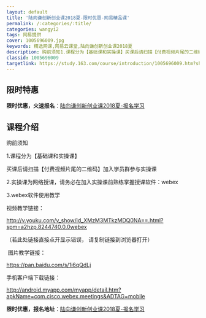 ```yaml
---
layout: default
title: '陆向谦创新创业课2018夏-限时优惠-网易精品课'
permalink: /:categories/:title/
categories: wangyi2
tags: 网易提供
cover: 1005696009.jpg
keywords: 精选网课,网易云课堂,陆向谦创新创业课2018夏
description: 购前须知1.课程分为【基础课和实操课】买课后请扫描【付费视频片尾的二维码】加入学员群参与实操课2.实操课为网络授课，请务
classid: 1005696009
targetlink: https://study.163.com/course/introduction/1005696009.htm?share=1&shareId=1025206652&utm_campaign=share&utm_medium=iphoneShare&utm_source=&utm_u=1025206652
---
```


## 限时特惠

**限时优惠，火速报名**：[陆向谦创新创业课2018夏-报名学习](https://study.163.com/course/introduction/1005696009.htm?share=1&shareId=1025206652&utm_campaign=share&utm_medium=iphoneShare&utm_source=&utm_u=1025206652)

## 课程介绍

购前须知

1.课程分为【基础课和实操课】

买课后请扫描【付费视频片尾的二维码】加入学员群参与实操课

2.实操课为网络授课，请务必在加入实操课前熟练掌握授课软件：webex

3.webex软件使用教学

视频教学链接：

http://v.youku.com/v_show/id_XMzM3MTkzMDQ0NA==.html?spm=a2hzp.8244740.0.0webex 

（若此处链接直接点开显示错误， 请复制链接到浏览器打开）

 图片教学链接：

https://pan.baidu.com/s/1i6qQdLj

手机客户端下载链接：

http://android.myapp.com/myapp/detail.htm?apkName=com.cisco.webex.meetings&ADTAG=mobile

**限时优惠，报名地址**：[陆向谦创新创业课2018夏-报名学习](https://study.163.com/course/introduction/1005696009.htm?share=1&shareId=1025206652&utm_campaign=share&utm_medium=iphoneShare&utm_source=&utm_u=1025206652)

